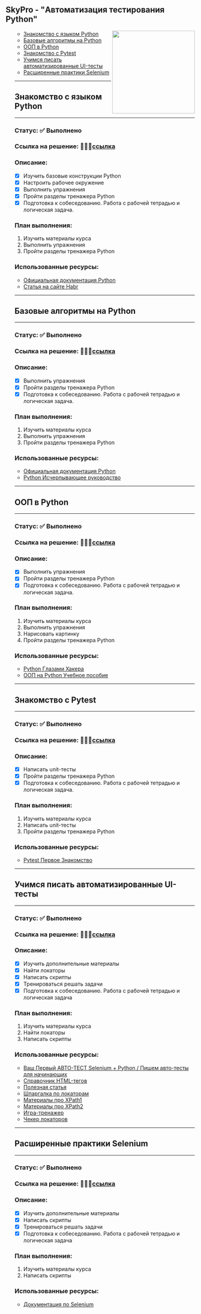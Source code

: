 
<h2>SkyPro - "Автоматизация тестирования Python"</h2>
<img align="right" src="https://media.giphy.com/media/v1.Y2lkPTc5MGI3NjExZjQ2MzgxOGw1djM4Mm5pZGZsd3hjZnJ4bnIybjV5eG04enR1eWM5MiZlcD12MV9pbnRlcm5hbF9naWZfYnlfaWQmY3Q9Zw/qgQUggAC3Pfv687qPC/giphy.gif" height="220">
<ul>
  


- [Знакомство с языком Python](#Знакомство-с-языком-Python)
- [Базовые алгоритмы на Python](#Базовые-алгоритмы-на-Python)
- [ООП в Python](#ООП-в-Python)
- [Знакомство с Pytest](#Знакомство-с-Pytest)
- [Учимся писать автоматизированные UI-тесты](#Учимся-писать-автоматизированные-UI-тесты)
- [Расширенные практики Selenium](#Расширенные-практики-Selenium)
  
-------

## Знакомство с языком Python

-------

### Статус: :white_check_mark: Выполнено
### Ссылка на решение: 👨🏻‍💻[ссылка](https://github.com/KlimTester/Skypro_python_homeworks/tree/main/Lesson1)

### Описание:

- [x] Изучить базовые конструкции Python
- [x] Настроить рабочее окружение
- [x] Выполнить упражнения
- [x] Пройти разделы тренажера Python
- [x] Подготовка к собеседованию. Работа с рабочей тетрадью и логическая задача.

### План выполнения:
1. Изучить материалы курса
2. Выполнить упражнения
3. Пройти разделы тренажера Python

### Использованные ресурсы:
- [Официальная документация Python](https://docs.python.org/3/)
- [Статья на сайте Habr](https://habr.com/ru/articles/794078/)

-------

## Базовые алгоритмы на Python

-------

### Статус: :white_check_mark: Выполнено
### Ссылка на решение: 👨🏻‍💻[ссылка](https://github.com/KlimTester/Skypro_python_homeworks/tree/main/Lesson2)

### Описание:

- [x] Выполнить упражнения
- [x] Пройти разделы тренажера Python
- [x] Подготовка к собеседованию. Работа с рабочей тетрадью и логическая задача.

### План выполнения:
1. Изучить материалы курса
2. Выполнить упражнения
3. Пройти разделы тренажера Python

### Использованные ресурсы:
- [Официальная документация Python](https://docs.python.org/3/)
- [Python Исчерпывающее руководство](https://drive.google.com/file/d/1HTOaHaPuv634YoTyIiVoBFufgXbcSJBm/view?usp=sharing)

-------

## ООП в Python

-------

### Статус: :white_check_mark: Выполнено
### Ссылка на решение: 👨🏻‍💻[ссылка](https://github.com/KlimTester/Skypro_python_homeworks/tree/main/Lesson3)

### Описание:

- [x] Выполнить упражнения
- [x] Пройти разделы тренажера Python
- [x] Подготовка к собеседованию. Работа с рабочей тетрадью и логическая задача.

### План выполнения:
1. Изучить материалы курса
2. Выполнить упражнения
3. Нарисовать картинку
4. Пройти разделы тренажера Python

### Использованные ресурсы:
- [Python Глазами Хакера](https://drive.google.com/file/d/1HQDPfS4-KLWQ80TTolesBG2nmncetaaO/view?usp=sharing)
- [ООП на Python Учебное пособие](https://drive.google.com/file/d/1Ylu5ocLmjXORWros6M8DXhvujQuJmHvY/view?usp=sharing)

-------

## Знакомство с Pytest

-------

### Статус: :white_check_mark: Выполнено
### Ссылка на решение: 👨🏻‍💻[ссылка](https://github.com/KlimTester/Skypro_python_homeworks/tree/main/Lesson4)

### Описание:

- [x] Написать unit-тесты
- [x] Пройти разделы тренажера Python
- [x] Подготовка к собеседованию. Работа с рабочей тетрадью и логическая задача.

### План выполнения:
1. Изучить материалы курса
2. Написать unit-тесты
3. Пройти разделы тренажера Python

### Использованные ресурсы:
- [Pytest Первое Знакомство](https://youtu.be/Sxiwo1pAZos?si=neQtGnR1Kw0YUal7)

-------

## Учимся писать автоматизированные UI-тесты

-------

### Статус: :white_check_mark: Выполнено
### Ссылка на решение: 👨🏻‍💻[ссылка](https://github.com/KlimTester/Skypro_python_homeworks/tree/main/Lesson5)

### Описание:

- [x] Изучить дополнительные материалы
- [x] Найти локаторы
- [x] Написать скрипты
- [x] Тренироваться решать задачи
- [x] Подготовка к собеседованию. Работа с рабочей тетрадью и логическая задача

### План выполнения:
1. Изучить материалы курса
2. Найти локаторы
3. Написать скрипты

### Использованные ресурсы:
- [Ваш Первый АВТО-ТЕСТ Selenium + Python / Пишем авто-тесты для начинающих](https://youtu.be/1B6oEy3x6VI?si=k2gxxYClSkQgmbsy)
- [Справочник HTML-тегов](https://developer.mozilla.org/ru/docs/Web/HTML/Element/a.)
- [Полезная статья](https://code.tutsplus.com/ru/tutorials/the-30-css-selectors-you-must-memorize--net-16048.)
- [Шпаргалка по локаторам](https://cheatography.com/janesh/cheat-sheets/css-selectors-for-selenium-webdriver/.)
- [Материалы про XPath1](https://habr.com/ru/company/skyeng/blog/588282/.)
- [Материалы про XPath2](https://habr.com/ru/company/otus/blog/596071/.)
- [Игра-тренажер](https://flukeout.github.io.)
- [Чекер локаторов](https://www.w3schools.com/cssref/trysel.php.)

-------

## Расширенные практики Selenium

-------

### Статус: :white_check_mark: Выполнено
### Ссылка на решение: 👨🏻‍💻[ссылка]()

### Описание:

- [x] Изучить дополнительные материалы
- [x] Написать скрипты
- [x] Тренироваться решать задачи
- [x] Подготовка к собеседованию. Работа с рабочей тетрадью и логическая задача

### План выполнения:
1. Изучить материалы курса
2. Написать скрипты

### Использованные ресурсы:
- [Документация по Selenium](https://www.selenium.dev/documentation/.)


